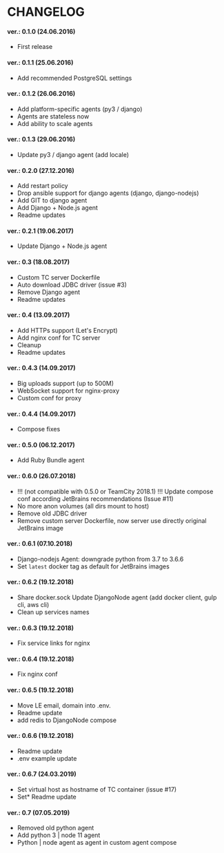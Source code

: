 CHANGELOG
=========

#### ver.: 0.1.0 (24.06.2016)
* First release

#### ver.: 0.1.1 (25.06.2016)
* Add recommended PostgreSQL settings

#### ver.: 0.1.2 (26.06.2016)
* Add platform-specific agents (py3 / django)
* Agents are stateless now
* Add ability to scale agents

#### ver.: 0.1.3 (29.06.2016)
* Update py3 / django agent (add locale)

#### ver.: 0.2.0 (27.12.2016)
* Add restart policy
* Drop ansible support for django agents (django, django-nodejs)
* Add GIT to django agent
* Add Django + Node.js agent
* Readme updates

#### ver.: 0.2.1 (19.06.2017)
* Update Django + Node.js agent

#### ver.: 0.3 (18.08.2017)
* Custom TC server Dockerfile
* Auto download JDBC driver (issue #3)
* Remove Django agent
* Readme updates

#### ver.: 0.4 (13.09.2017)
* Add HTTPs support (Let's Encrypt)
* Add nginx conf for TC server
* Cleanup
* Readme updates

#### ver.: 0.4.3 (14.09.2017)
* Big uploads support (up to 500M)
* WebSocket support for nginx-proxy 
* Custom conf for proxy

#### ver.: 0.4.4 (14.09.2017)
* Compose fixes

#### ver.: 0.5.0 (06.12.2017)
* Add Ruby Bundle agent

#### ver.: 0.6.0 (26.07.2018)
* !!! (not compatible with 0.5.0 or TeamCity 2018.1) !!! Update compose conf according JetBrains recommendations (Issue #11)
* No more anon volumes (all dirs mount to host)
* Remove old JDBC driver
* Remove custom server Dockerfile, now server use directly original JetBrains image

#### ver.: 0.6.1 (07.10.2018)
* Django-nodejs Agent: downgrade python from 3.7 to 3.6.6
* Set `latest` docker tag as default for JetBrains images

#### ver.: 0.6.2 (19.12.2018)
* Share docker.sock Update DjangoNode agent (add docker client, gulp cli, aws cli) 
* Clean up services names

#### ver.: 0.6.3 (19.12.2018)
* Fix service links for nginx

#### ver.: 0.6.4 (19.12.2018)
* Fix nginx conf

#### ver.: 0.6.5 (19.12.2018)
* Move LE email, domain into .env. 
* Readme update
* add redis to DjangoNode compose

#### ver.: 0.6.6 (19.12.2018)
* Readme update
* .env example update

#### ver.: 0.6.7 (24.03.2019)
* Set virtual host as hostname of TC container (issue #17)
* Set* Readme update

#### ver.: 0.7 (07.05.2019)
* Removed old python agent
* Add python 3 | node 11 agent
* Python | node agent as agent in custom agent compose
